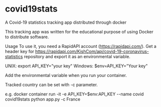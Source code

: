 # covid19stats
A Covid-19 statistics tracking app distributed through docker

This tracking app was written for the educational purpose of using Docker to distribute software.

Usage
To use it, you need a RapidAPI account (https://rapidapi.com/).
Get a header key for https://rapidapi.com/KishCom/api/covid-19-coronavirus-statistics repository and export it as an environmental variable.

UNIX: export API_KEY="your key" 
Windows: $env=API_KEY="Your key"

Add the environmental variable when you run your container.

Tracked country can be set with -c parameter.

e.g. docker container run -it -e API_KEY=$env:API_KEY --name covid covid19stats python app.py -c France
